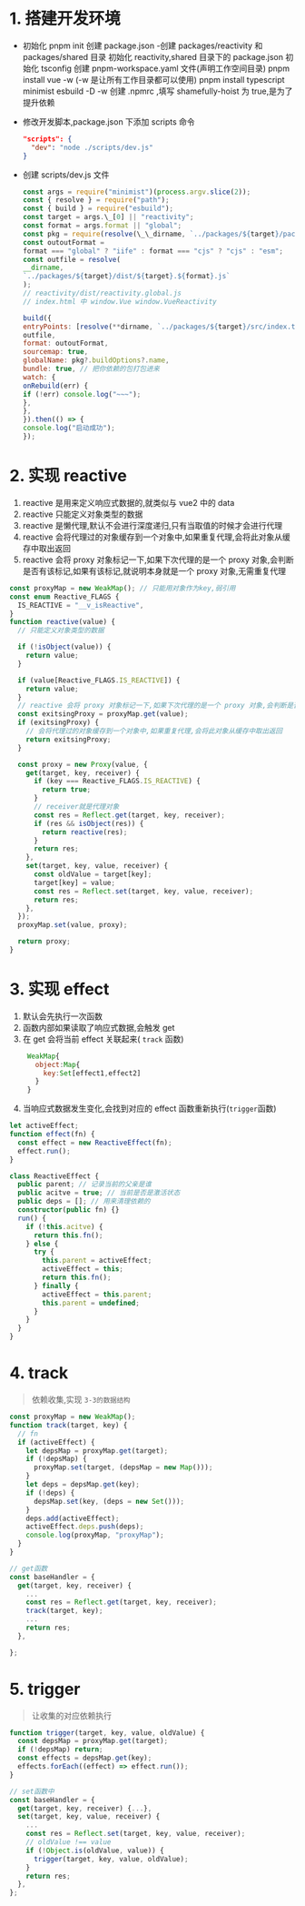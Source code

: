 # 1. 搭建开发环境

- 初始化
  pnpm init 创建 package.json -创建 packages/reactivity 和 packages/shared 目录
  初始化 reactivity,shared 目录下的 package.json
  初始化 tsconfig
  创建 pnpm-workspace.yaml 文件(声明工作空间目录)
  pnpm install vue -w (-w 是让所有工作目录都可以使用)
  pnpm install typescript minimist esbuild -D -w
  创建 .npmrc ,填写 shamefully-hoist 为 true,是为了提升依赖

- 修改开发脚本,package.json 下添加 scripts 命令
  ```json
  "scripts": {
    "dev": "node ./scripts/dev.js"
  }
  ```
- 创建 scripts/dev.js 文件

  ```javascript
  const args = require("minimist")(process.argv.slice(2));
  const { resolve } = require("path");
  const { build } = require("esbuild");
  const target = args.\_[0] || "reactivity";
  const format = args.format || "global";
  const pkg = require(resolve(\_\_dirname, `../packages/${target}/package.json`));
  const outoutFormat =
  format === "global" ? "iife" : format === "cjs" ? "cjs" : "esm";
  const outfile = resolve(
  __dirname,
  `../packages/${target}/dist/${target}.${format}.js`
  );
  // reactivity/dist/reactivity.global.js
  // index.html 中 window.Vue window.VueReactivity

  build({
  entryPoints: [resolve(**dirname, `../packages/${target}/src/index.ts`)],
  outfile,
  format: outoutFormat,
  sourcemap: true,
  globalName: pkg?.buildOptions?.name,
  bundle: true, // 把你依赖的包打包进来
  watch: {
  onRebuild(err) {
  if (!err) console.log("~~~");
  },
  },
  }).then(() => {
  console.log("启动成功");
  });
  ```

# 2. 实现 reactive

1.  reactive 是用来定义响应式数据的,就类似与 vue2 中的 data
2.  reactive 只能定义对象类型的数据
3.  reactive 是懒代理,默认不会进行深度递归,只有当取值的时候才会进行代理
4.  reactive 会将代理过的对象缓存到一个对象中,如果重复代理,会将此对象从缓存中取出返回
5.  reactive 会将 proxy 对象标记一下,如果下次代理的是一个 proxy 对象,会判断是否有该标记,如果有该标记,就说明本身就是一个 proxy 对象,无需重复代理

```typescript
const proxyMap = new WeakMap(); // 只能用对象作为key,弱引用
const enum Reactive_FLAGS {
  IS_REACTIVE = "__v_isReactive",
}
function reactive(value) {
  // 只能定义对象类型的数据

  if (!isObject(value)) {
    return value;
  }

  if (value[Reactive_FLAGS.IS_REACTIVE]) {
    return value;
  }
  // reactive 会将 proxy 对象标记一下,如果下次代理的是一个 proxy 对象,会判断是否有该标记,如果有该标记,就说明本身就是一个 proxy 对象,无需重复代理
  const exitsingProxy = proxyMap.get(value);
  if (exitsingProxy) {
    // 会将代理过的对象缓存到一个对象中,如果重复代理,会将此对象从缓存中取出返回
    return exitsingProxy;
  }

  const proxy = new Proxy(value, {
    get(target, key, receiver) {
      if (key === Reactive_FLAGS.IS_REACTIVE) {
        return true;
      }
      // receiver就是代理对象
      const res = Reflect.get(target, key, receiver);
      if (res && isObject(res)) {
        return reactive(res);
      }
      return res;
    },
    set(target, key, value, receiver) {
      const oldValue = target[key];
      target[key] = value;
      const res = Reflect.set(target, key, value, receiver);
      return res;
    },
  });
  proxyMap.set(value, proxy);

  return proxy;
}
```

# 3. 实现 effect

1. 默认会先执行一次函数
2. 函数内部如果读取了响应式数据,会触发 get
3. 在 get 会将当前 effect 关联起来( `track` 函数)
   ```javascript
    WeakMap{
      object:Map{
        key:Set[effect1,effect2]
      }
    }
   ```
4. 当响应式数据发生变化,会找到对应的 effect 函数重新执行(`trigger`函数)

```typescript
let activeEffect;
function effect(fn) {
  const effect = new ReactiveEffect(fn);
  effect.run();
}

class ReactiveEffect {
  public parent; // 记录当前的父亲是谁
  public acitve = true; // 当前是否是激活状态
  public deps = []; // 用来清理依赖的
  constructor(public fn) {}
  run() {
    if (!this.acitve) {
      return this.fn();
    } else {
      try {
        this.parent = activeEffect;
        activeEffect = this;
        return this.fn();
      } finally {
        activeEffect = this.parent;
        this.parent = undefined;
      }
    }
  }
}
```

# 4. track

> 依赖收集,实现 `3-3的数据结构`

```typescript
const proxyMap = new WeakMap();
function track(target, key) {
  // fn
  if (activeEffect) {
    let depsMap = proxyMap.get(target);
    if (!depsMap) {
      proxyMap.set(target, (depsMap = new Map()));
    }
    let deps = depsMap.get(key);
    if (!deps) {
      depsMap.set(key, (deps = new Set()));
    }
    deps.add(activeEffect);
    activeEffect.deps.push(deps);
    console.log(proxyMap, "proxyMap");
  }
}

// get函数
const baseHandler = {
  get(target, key, receiver) {
    ...
    const res = Reflect.get(target, key, receiver);
    track(target, key);
    ...
    return res;
  },

};
```

# 5. trigger

> 让收集的对应依赖执行

```typescript
function trigger(target, key, value, oldValue) {
  const depsMap = proxyMap.get(target);
  if (!depsMap) return;
  const effects = depsMap.get(key);
  effects.forEach((effect) => effect.run());
}

// set函数中
const baseHandler = {
  get(target, key, receiver) {...},
  set(target, key, value, receiver) {
    ...
    const res = Reflect.set(target, key, value, receiver);
    // oldValue !== value
    if (!Object.is(oldValue, value)) {
      trigger(target, key, value, oldValue);
    }
    return res;
  },
};
```

